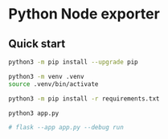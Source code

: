 # Python Node exporter


## Quick start


```sh
python3 -m pip install --upgrade pip

python3 -m venv .venv
source .venv/bin/activate

python3 -m pip install -r requirements.txt

python3 app.py

# flask --app app.py --debug run
```
